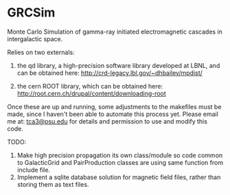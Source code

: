 GRCSim
======

Monte Carlo Simulation of gamma-ray initiated electromagnetic cascades in intergalactic space.

Relies on two externals:
1) the qd library, a high-precision software library developed at LBNL, and can be obtained here: http://crd-legacy.lbl.gov/~dhbailey/mpdist/

2) the cern ROOT library, which can be obtained here: http://root.cern.ch/drupal/content/downloading-root

Once these are up and running, some adjustments to the makefiles must be made, since I haven't been able to automate this process yet. Please email me at: tca3@psu.edu for details and permission to use and modify this code.

TODO:
1) Make high precision propagation its own class/module so code common to GalacticGrid and PairProduction classes are using same function from include file.
2) Implement a sqlite database solution for magnetic field files, rather than storing them as text files.
